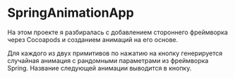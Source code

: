 # SpringAnimationApp
На этом проекте я разбиралась с добавлением стороннего фреймворка через Cocoapods и созданием анимаций на его основе.

Для каждого из двух примитивов по нажатию на кнопку генерируется случайная анимация с рандомными параметрами из фреймворка Spring. Название следующей анимации выводится в кнопку.

